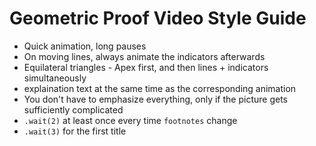 # Geometric Proof Video Style Guide

- Quick animation, long pauses
- On moving lines, always animate the indicators afterwards
- Equilateral triangles - Apex first, and then lines + indicators simultaneously
- explaination text at the same time as the corresponding animation
- You don't have to emphasize everything, only if the picture gets sufficiently complicated
- `.wait(2)` at least once every time `footnotes` change
- `.wait(3)` for the first title